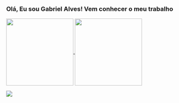 ### Olá, Eu sou Gabriel Alves! Vem conhecer o meu trabalho

<div>
  <a href="https://github.com/kpzinnm">
  <img height="180em" align="center" src="https://github-readme-stats.vercel.app/api?username=kpzinnm&show_icons=true&theme=midnight-purple&include_all_commits=true&count_private=true"/>
  <img height="180em" align="center" src="https://github-readme-stats.vercel.app/api/top-langs/?username=kpzinnm&layout=compact&langs_count=7&theme=midnight-purple"/>
</div>

  <a href = "mailto:gabriel.barradev@gmail.com"><img src="https://img.shields.io/badge/-Gmail-%23333?style=for-the-badge&logo=gmail&logoColor=white" target="_blank"></a>

